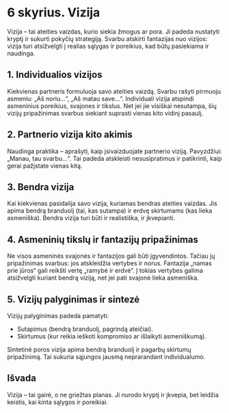 # 6 skyrius. Vizija

Vizija – tai ateities vaizdas, kurio siekia žmogus ar pora. Ji padeda nustatyti kryptį ir sukurti pokyčių strategiją. Svarbu atskirti fantazijas nuo vizijos: vizija turi atsižvelgti į realias sąlygas ir poreikius, kad būtų pasiekiama ir naudinga.

## 1. Individualios vizijos

Kiekvienas partneris formuluoja savo ateities vaizdą. Svarbu rašyti pirmuoju asmeniu: „Aš noriu…“, „Aš matau save…“. Individuali vizija atspindi asmeninius poreikius, svajones ir tikslus. Net jei jie visiškai nesutampa, šių vizijų pripažinimas svarbus siekiant suprasti vienas kito vidinį pasaulį.

## 2. Partnerio vizija kito akimis

Naudinga praktika – aprašyti, kaip įsivaizduojate partnerio viziją. Pavyzdžiui: „Manau, tau svarbu…“. Tai padeda atskleisti nesusipratimus ir patikrinti, kaip gerai pažįstate vienas kitą.

## 3. Bendra vizija

Kai kiekvienas pasidalija savo vizija, kuriamas bendras ateities vaizdas. Jis apima bendrą branduolį (tai, kas sutampa) ir erdvę skirtumams (kas lieka asmeniška). Bendra vizija turi būti ir realistiška, ir įkvepianti.

## 4. Asmeninių tikslų ir fantazijų pripažinimas

Ne visos asmeninės svajonės ir fantazijos gali būti įgyvendintos. Tačiau jų pripažinimas svarbus: jos atskleidžia vertybes ir norus. Fantazija „namas prie jūros“ gali reikšti vertę „ramybė ir erdvė“. Į tokias vertybes galima atsižvelgti kuriant bendrą viziją, net jei pati svajonė lieka asmeniška.

## 5. Vizijų palyginimas ir sintezė

Vizijų palyginimas padeda pamatyti:

- Sutapimus (bendrą branduolį, pagrindą ateičiai).
- Skirtumus (kur reikia ieškoti kompromiso ar išlaikyti asmeniškumą).

Sintetinė poros vizija apima bendrą branduolį ir pagarbų skirtumų pripažinimą. Tai sukuria sąjungos jausmą neprarandant individualumo.

## Išvada

Vizija – tai gairė, o ne griežtas planas. Ji nurodo kryptį ir įkvepia, bet leidžia keistis, kai kinta sąlygos ir poreikiai.

<div style="page-break-after: always;"></div>